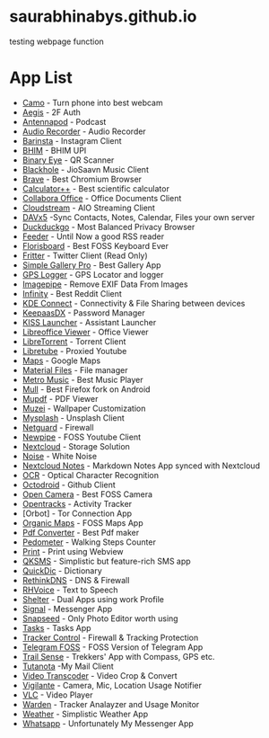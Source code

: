 # saurabhinabys.github.io
testing webpage function

# App List
   * [Camo](https://play.google.com/store/apps/details?id=com.reincubate.camo) - Turn phone into best webcam
   * [Aegis](https://play.google.com/store/apps/details?id=com.beemdevelopment.aegis) - 2F Auth
   * [Antennapod](https://play.google.com/store/apps/details?id=de.danoeh.antennapod) - Podcast
   * [Audio Recorder](https://play.google.com/store/apps/details?id=com.dimowner.audiorecorder) - Audio Recorder
   * [Barinsta](https://f-droid.org/en/packages/me.austinhuang.instagrabber/) - Instagram Client
   * [BHIM](https://play.google.com/store/apps/details?id=in.org.npci.upiapp) - BHIM UPI
   * [Binary Eye](https://play.google.com/store/apps/details?id=de.markusfisch.android.binaryeye) - QR Scanner
   * [Blackhole](https://f-droid.org/en/packages/com.shadow.blackhole) - JioSaavn Music Client
   * [Brave](https://play.google.com/store/apps/details?id=com.brave.browser) - Best Chromium Browser
   * [Calculator++](https://play.google.com/store/apps/details?id=org.solovyev.android.calculator) - Best scientific calculator
   * [Collabora Office](https://play.google.com/store/apps/details?id=com.collabora.libreoffice) - Office Documents Client
   * [Cloudstream](https://apt.izzysoft.de/fdroid/index/apk/com.lagradost.cloudstream3) - AIO Streaming Client
   * [DAVx5](https://f-droid.org/en/packages/at.bitfire.davdroid) -Sync Contacts, Notes, Calendar, Files your own server
   * [Duckduckgo](https://play.google.com/store/apps/details?id=com.duckduckgo.mobile.android) - Most Balanced Privacy Browser
   * [Feeder](https://f-droid.org/en/packages/com.nononsenseapps.feeder) - Until Now a good RSS reader
   * [Florisboard](https://f-droid.org/en/packages/dev.patrickgold.florisboard) - Best FOSS Keyboard Ever
   * [Fritter](https://f-droid.org/en/packages/com.jonjomckay.fritter) - Twitter Client (Read Only)
   * [Simple Gallery Pro](https://f-droid.org/en/packages/com.simplemobiletools.gallery.pro) - Best Gallery App
   * [GPS Logger](https://f-droid.org/en/packages/com.mendhak.gpslogger) - GPS Locator and logger
   * [Imagepipe](https://f-droid.org/en/packages/de.kaffeemitkoffein.imagepipe) - Remove EXIF Data From Images
   * [Infinity](https://play.google.com/store/apps/details?id=ml.docilealligator.infinityforreddit) - Best Reddit Client
   * [KDE Connect](https://play.google.com/store/apps/details?id=org.kde.kdeconnect_tp) - Connectivity & File Sharing between devices
   * [KeepaasDX](https://play.google.com/store/apps/details?id=com.kunzisoft.keepass.free) - Password Manager
   * [KISS Launcher](https://play.google.com/store/apps/details?id=fr.neamar.kiss) - Assistant Launcher
   * [Libreoffice Viewer](https://f-droid.org/en/packages/org.documentfoundation.libreoffice) - Office Viewer
   * [LibreTorrent](https://play.google.com/store/apps/details?id=org.proninyaroslav.libretorrent) - Torrent Client
   * [Libretube](https://f-droid.org/en/packages/com.github.libretube) - Proxied Youtube
   * [Maps](https://play.google.com/store/apps/details?id=com.google.android.apps.maps) - Google Maps
   * [Material Files](https://f-droid.org/en/packages/me.zhanghai.android.files) - File manager
   * [Metro Music](https://f-droid.org/en/packages/io.github.muntashirakon.Music) - Best Music Player
   * [Mull](https://f-droid.org/en/packages/us.spotco.fennec_dos) - Best Firefox fork on Android
   * [Mupdf](https://f-droid.org/en/packages/com.artifex.mupdf.viewer.app) - PDF Viewer
   * [Muzei](https://f-droid.org/en/packages/net.nurik.roman.muzei) - Wallpaper Customization
   * [Mysplash](https://f-droid.org/en/packages/com.wangdaye.mysplash) - Unsplash Client
   * [Netguard](https://f-droid.org/en/packages/eu.faircode.netguard) - Firewall
   * [Newpipe](https://f-droid.org/en/packages/org.schabi.newpipe) - FOSS Youtube Client
   * [Nextcloud](https://f-droid.org/en/packages/com.nextcloud.client) - Storage Solution
   * [Noise](https://f-droid.org/en/packages/com.github.ashutoshgngwr.noice) - White Noise
   * [Nextcloud Notes](https://f-droid.org/en/packages/it.niedermann.owncloud.notes) - Markdown Notes App synced with Nextcloud
   * [OCR](https://f-droid.org/en/packages/io.github.subhamtyagi.ocr) - Optical Character Recognition
   * [Octodroid](https://f-droid.org/en/packages/com.gh4a) - Github Client
   * [Open Camera](https://play.google.com/store/apps/details?id=net.sourceforge.opencamera) - Best FOSS Camera
   * [Opentracks](https://f-droid.org/en/packages/de.dennisguse.opentracks) - Activity Tracker
   * [Orbot] - Tor Connection App
   * [Organic Maps](https://play.google.com/store/apps/details?id=app.organicmaps) - FOSS Maps App
   * [Pdf Converter](https://f-droid.org/en/packages/swati4star.createpdf/) - Best Pdf maker
   * [Pedometer](https://play.google.com/store/apps/details?id=de.j4velin.pedometer) - Walking Steps Counter
   * [Print](https://f-droid.org/en/packages/org.billthefarmer.print) - Print using Webview
   * [QKSMS](https://f-droid.org/en/packages/com.moez.QKSMS) - Simplistic but feature-rich SMS app
   * [QuickDic](https://play.google.com/store/apps/details?id=de.reimardoeffinger.quickdic) - Dictionary
   * [RethinkDNS](https://play.google.com/store/apps/details?id=com.celzero.bravedns) - DNS & Firewall
   * [RHVoice](https://play.google.com/store/apps/details?id=com.github.olga_yakovleva.rhvoice.android) - Text to Speech
   * [Shelter](https://play.google.com/store/apps/details?id=net.typeblog.shelter) - Dual Apps using work Profile
   * [Signal](https://play.google.com/store/apps/details?id=org.thoughtcrime.securesms) - Messenger App
   * [Snapseed](https://play.google.com/store/apps/details?id=com.niksoftware.snapseed) - Only Photo Editor worth using
   * [Tasks](https://play.google.com/store/apps/details?id=org.dmfs.tasks) - Tasks App
   * [Tracker Control](https://f-droid.org/en/packages/net.kollnig.missioncontrol.fdroid) - Firewall & Tracking Protection
   * [Telegram FOSS](https://f-droid.org/en/packages/org.telegram.messenger) - FOSS Version of Telegram App
   * [Trail Sense](https://play.google.com/store/apps/details?id=com.kylecorry.trail_sense) - Trekkers' App with Compass, GPS etc.
   * [Tutanota](https://play.google.com/store/apps/details?id=de.tutao.tutanota) -My Mail Client
   * [Video Transcoder](https://play.google.com/store/apps/details?id=protect.videoeditor) - Video Crop & Convert
   * [Vigilante](https://f-droid.org/en/packages/com.crazylegend.vigilante) - Camera, Mic, Location Usage Notifier
   * [VLC](https://play.google.com/store/apps/details?id=org.videolan.vlc) - Video Player
   * [Warden](https://apt.izzysoft.de/fdroid/index/apk/com.aurora.warden) - Tracker Analayzer and Usage Monitor
   * [Weather](https://play.google.com/store/apps/details?id=de.beowulf.wetter) - Simplistic Weather App
   * [Whatsapp](https://play.google.com/store/apps/details?id=com.whatsapp) - Unfortunately My Messenger App
